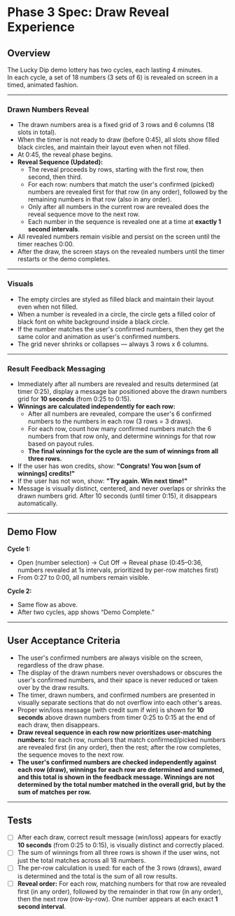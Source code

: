 
# Phase 3 Spec: Draw Reveal Experience

## Overview

The Lucky Dip demo lottery has two cycles, each lasting 4 minutes.  
In each cycle, a set of 18 numbers (3 sets of 6) is revealed on screen in a timed, animated fashion.

---

### Drawn Numbers Reveal

- The drawn numbers area is a fixed grid of 3 rows and 6 columns (18 slots in total).
- When the timer is not ready to draw (before 0:45), all slots show filled black circles, and maintain their layout even when not filled.
- At 0:45, the reveal phase begins.
- **Reveal Sequence (Updated):**
  - The reveal proceeds by rows, starting with the first row, then second, then third.
  - For each row: numbers that match the user's confirmed (picked) numbers are revealed first for that row (in any order), followed by the remaining numbers in that row (also in any order).
  - Only after all numbers in the current row are revealed does the reveal sequence move to the next row.
  - Each number in the sequence is revealed one at a time at **exactly 1 second intervals**.
- All revealed numbers remain visible and persist on the screen until the timer reaches 0:00.
- After the draw, the screen stays on the revealed numbers until the timer restarts or the demo completes.

---

### Visuals

- The empty circles are styled as filled black and maintain their layout even when not filled.
- When a number is revealed in a circle, the circle gets a filled color of black font on white background inside a black circle. 
- If the number matches the user's confirmed numbers, then they get the same color and animation as user's confirmed numbers.
- The grid never shrinks or collapses — always 3 rows x 6 columns.

---

### Result Feedback Messaging

- Immediately after all numbers are revealed and results determined (at timer 0:25), display a message bar positioned above the drawn numbers grid for **10 seconds** (from 0:25 to 0:15).
- **Winnings are calculated independently for each row:**  
  - After all numbers are revealed, compare the user's 6 confirmed numbers to the numbers in each row (3 rows = 3 draws).
  - For each row, count how many confirmed numbers match the 6 numbers from that row only, and determine winnings for that row based on payout rules.
  - **The final winnings for the cycle are the sum of winnings from all three rows.**
- If the user has won credits, show: **"Congrats! You won [sum of winnings] credits!"**
- If the user has not won, show: **"Try again. Win next time!"**
- Message is visually distinct, centered, and never overlaps or shrinks the drawn numbers grid. After 10 seconds (until timer 0:15), it disappears automatically.

---

## Demo Flow

**Cycle 1:**
- Open (number selection) → Cut Off → Reveal phase (0:45–0:36, numbers revealed at 1s intervals, prioritized by per-row matches first)
- From 0:27 to 0:00, all numbers remain visible.

**Cycle 2:**
- Same flow as above.
- After two cycles, app shows “Demo Complete.”

---

## User Acceptance Criteria

- The user's confirmed numbers are always visible on the screen, regardless of the draw phase.
- The display of the drawn numbers never overshadows or obscures the user's confirmed numbers, and their space is never reduced or taken over by the draw results.
- The timer, drawn numbers, and confirmed numbers are presented in visually separate sections that do not overflow into each other's areas.
- Proper win/loss message (with credit sum if win) is shown for **10 seconds** above drawn numbers from timer 0:25 to 0:15 at the end of each draw, then disappears.
- **Draw reveal sequence in each row now prioritizes user-matching numbers:** for each row, numbers that match confirmed/picked numbers are revealed first (in any order), then the rest; after the row completes, the sequence moves to the next row.
- **The user's confirmed numbers are checked independently against each row (draw), winnings for each row are determined and summed, and this total is shown in the feedback message. Winnings are not determined by the total number matched in the overall grid, but by the sum of matches per row.**

---

## Tests

- [ ] After each draw, correct result message (win/loss) appears for exactly **10 seconds** (from 0:25 to 0:15), is visually distinct and correctly placed.
- [ ] The sum of winnings from all three rows is shown if the user wins, not just the total matches across all 18 numbers.
- [ ] The per-row calculation is used: for each of the 3 rows (draws), award is determined and the total is the sum of all row results.
- [ ] **Reveal order:** For each row, matching numbers for that row are revealed first (in any order), followed by the remainder in that row (in any order), then the next row (row-by-row). One number appears at each exact **1 second interval**.
